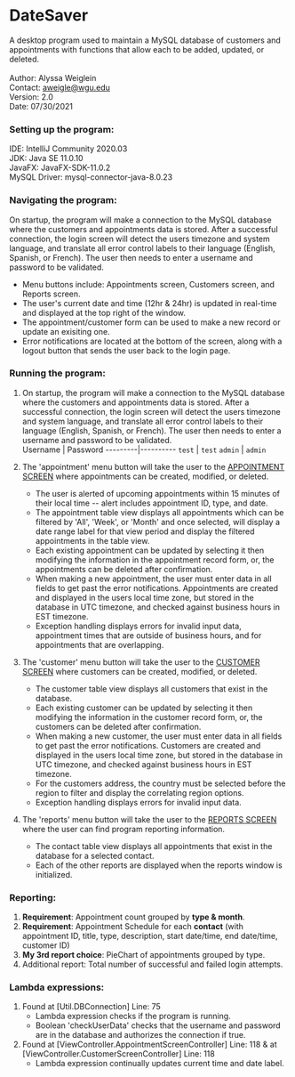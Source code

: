 # DateSaver
 A desktop program used to maintain a MySQL database of customers and appointments with functions that allow each to be added, updated, or deleted.
 <br><br>
 Author: Alyssa Weiglein<br>
 Contact: aweigle@wgu.edu<br>
 Version: 2.0<br>
 Date: 07/30/2021<br>

### Setting up the program:
IDE: IntelliJ Community 2020.03<br>
JDK: Java SE 11.0.10<br>
JavaFX: JavaFX-SDK-11.0.2<br>
MySQL Driver: mysql-connector-java-8.0.23<br>

### Navigating the program:
On startup, the program will make a connection to the MySQL database where the customers and appointments data is stored. After a successful connection, the login screen will detect the users timezone and system language, and translate all error control labels to their language (English, Spanish, or French). The user then needs to enter a username and password to be validated.<br>
 * Menu buttons include: Appointments screen, Customers screen, and Reports screen.<br>
 * The user's current date and time (12hr & 24hr) is updated in real-time and displayed at the top right of the window.<br>
 * The appointment/customer form can be used to make a new record or update an exisiting one.<br>
 * Error notifications are located at the bottom of the screen, along with a logout button that sends the user back to the login page.<br>

### Running the program:
1. On startup, the program will make a connection to the MySQL database where the customers and appointments data is stored. After a successful connection, the login screen will detect the users timezone and system language, and translate all error control labels to their language (English, Spanish, or French). The user then needs to enter a username and password to be validated.<br>
    Username | Password
    ---------|----------
    `test`  | `test`
    `admin` | `admin`

2. The 'appointment' menu button will take the user to the <ins>APPOINTMENT SCREEN</ins> where appointments can be created, modified, or deleted.
   <br>
    * The user is alerted of upcoming appointments within 15 minutes of their local time -- alert includes appointment ID, type, and date.
    * The appointment table view displays all appointments which can be filtered by 'All', 'Week', or 'Month' and once selected, will display a date range label for that view period and display the filtered appointments in the table view.
    * Each existing appointment can be updated by selecting it then modifying the information in the appointment record form, or, the appointments can be deleted after confirmation.
    * When making a new appointment, the user must enter data in all fields to get past the error notifications. Appointments are created and displayed in the users local time zone, but stored in the database in UTC timezone, and checked against business hours in EST timezone.
    * Exception handling displays errors for invalid input data, appointment times that are outside of business hours, and for appointments that are overlapping.

3. The 'customer' menu button will take the user to the <ins>CUSTOMER SCREEN</ins> where customers can be created, modified, or deleted.
   <br>
    * The customer table view displays all customers that exist in the database.
    * Each existing customer can be updated by selecting it then modifying the information in the customer record form, or, the customers can be deleted after confirmation.
    * When making a new customer, the user must enter data in all fields to get past the error notifications. Customers are created and displayed in the users local time zone, but stored in the database in UTC timezone, and checked against business hours in EST timezone.
    * For the customers address, the country must be selected before the region to filter and display the correlating region options. 
    * Exception handling displays errors for invalid input data.
    
4. The 'reports' menu button will take the user to the <ins>REPORTS SCREEN</ins> where the user can find program reporting information.
   <br>
    * The contact table view displays all appointments that exist in the database for a selected contact.
    * Each of the other reports are displayed when the reports window is initialized.

### Reporting:
1. <b>Requirement</b>: Appointment count grouped by <b>type & month</b>.
2. <b>Requirement</b>: Appointment Schedule for each <b>contact</b> (with appointment ID, title, type, description, start date/time, end date/time, customer ID)
3. <b>My 3rd report choice</b>: PieChart of appointments grouped by type.
4. Additional report: Total number of successful and failed login attempts.

### Lambda expressions:
1. Found at [Util.DBConnection] Line: 75
    * Lambda expression checks if the program is running.
    * Boolean 'checkUserData' checks that the username and password are in the database and authorizes the connection if true.
2. Found at [ViewController.AppointmentScreenController] Line: 118 & at [ViewController.CustomerScreenController] Line: 118
    * Lambda expression continually updates current time and date label.
